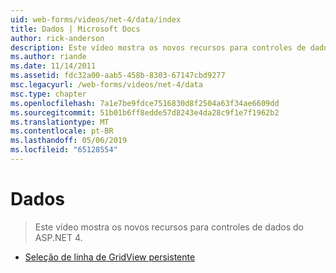 ```yaml
---
uid: web-forms/videos/net-4/data/index
title: Dados | Microsoft Docs
author: rick-anderson
description: Este vídeo mostra os novos recursos para controles de dados do ASP.NET 4.
ms.author: riande
ms.date: 11/14/2011
ms.assetid: fdc32a00-aab5-458b-8303-67147cbd9277
msc.legacyurl: /web-forms/videos/net-4/data
msc.type: chapter
ms.openlocfilehash: 7a1e7be9fdce7516830d8f2504a63f34ae6609dd
ms.sourcegitcommit: 51b01b6ff8edde57d8243e4da28c9f1e7f1962b2
ms.translationtype: MT
ms.contentlocale: pt-BR
ms.lasthandoff: 05/06/2019
ms.locfileid: "65128554"
---
```

# <a name="data"></a>Dados

> Este vídeo mostra os novos recursos para controles de dados do ASP.NET 4.

- [Seleção de linha de GridView persistente](aspnet-4-quick-hit-persistent-gridview-row-selection.md)
